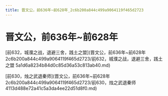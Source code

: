 ```yaml
---
title: 晋文公，前636年~前628年_2c6b200a844c499a9064119f465d2723
---
```


# 晋文公，前636年~前628年

[前632，城濮之战，退避三舍，践土之盟](晋文公，前636年~前628年 2c6b200a844c499a9064119f465d2723/前632，城濮之战，退避三舍，践土之盟 5a1d6a8234b84d0c85d36a53c813ab40.md)

[前630，烛之武退秦师](晋文公，前636年~前628年 2c6b200a844c499a9064119f465d2723/前630，烛之武退秦师 4113d488e72a41c5a3da4ee22d51d8f0.md)